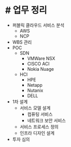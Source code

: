 # # 업무 정리

- 퍼블릭 클라우드 서비스 분석
  - AWS
  - NCP
- WBS 관리
- POC
  - SDN
    - VMWare NSX
    - CISCO ACI
    - Nokia Nuage
  - HCI
    - HPE
    - Netapp
    - Nutanix
    - DELL
- 1차 설계
  - 서비스 모델 설계
    - 컴퓨팅 서비스
    - 네트워크 보안 서비스
  - 서비스 프로세스 정의
  - 인프라 디자인 설계
- 투자 심의

